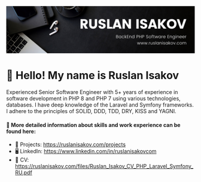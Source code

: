 <img src="./banner.png">

# 👋 Hello! My name is Ruslan Isakov
Experienced Senior Software Engineer with 5+ years of experience in software development in PHP 8 and PHP 7 using various technologies, databases. I have deep knowledge of the Laravel and Symfony frameworks. I adhere to the principles of SOLID, DDD, TDD, DRY, KISS and YAGNI.

#### 🔗 More detailed information about skills and work experience can be found here:
* 💼 Projects: https://ruslanisakov.com/projects
* 🖥 LinkedIn: https://www.linkedin.com/in/ruslanisakovcom
* 📄 CV: https://ruslanisakov.com/files/Ruslan_Isakov_CV_PHP_Laravel_Symfony_RU.pdf
